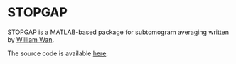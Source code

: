 # STOPGAP

STOPGAP is a MATLAB-based package for subtomogram averaging written by [William Wan](https://www.wan-lab.org/).

The source code is available [here](https://github.com/williamnwan/STOPGAP).
